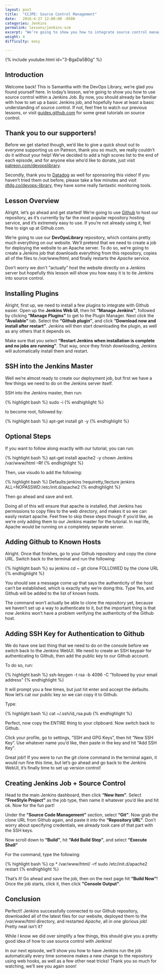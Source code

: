 ```yaml
---
layout: post
title:  "CCJPE: Source Control Management"
date:   2016-4-27 12:00:00 -0500
categories: Jenkins
permalink: lessons/jenkins-scm
excerpt: "We’re going to show you how to integrate source control management with Jenkins."
weight: 4
difficulty: easy

---
```

{% include youtube.html id="3-BgaDa5B0g" %}

Introduction
------------
Welcome back!  This is Samantha with the DevOps Library, we’re glad you found yourself here.  In today’s lesson, we’re going to show you how to use source control within a Jenkins Job.  By now, you should already be familiar with how to set up a basic Jenkins job, and hopefully have at least a basic understanding of source control.  If not, feel free to watch our previous lessons, or visit [guides.github.com](http://guides.github.com) for some great tutorials on source control.  

Thank you to our supporters!
----------------------------
Before we get started though, we’d like to give a quick shout out to everyone supporting us on Patreon, thank you so much, we really couldn’t do it without your help!  We’ve decided to add a high scores list to the end of each episode, and for anyone else who’d like to donate, just visit [patreon.com/devopslibrary](http://patreon.com/devopslibrary/).  

Secondly, thank you to [Datadog](http://dtdg.co/devops-library) as well for sponsoring this video!  If you haven’t tried them out before, please take a few minutes and visit [dtdg.co/devops-library](http://dtdg.co/devops-library), they have some really fantastic monitoring tools.  

Lesson Overview
-----------------
Alright, let’s go ahead and get started!  We’re going to use [Github](http://www.github.com) to host our repository, as it’s currently by far the most popular repository hosting service, and it’s extremely easy to use.  If you’re not already using it, feel free to sign up at Github.com.

We’re going to use our **DevOpsLibrary** repository, which contains pretty much everything on our website.  We’ll pretend that we need to create a job for deploying the website to an Apache server. To do so, we’re going to create a Jenkins job that downloads everything from this repository, copies all of the files to */var/www/html*, and finally restarts the *Apache* service.

Don’t worry we don't “actually” host the website directly on a Jenkins server but hopefully this lesson will show you how easy it is to tie Jenkins into source control.

Installing Plugins
------------------
Alright, first up, we need to install a few plugins to integrate with Github easier.  Open up the **Jenkins Web UI**, then hit **“Manage Jenkins”**, followed by clicking **“Manage Plugins”** to get to the Plugin Manager.  Next click the **“Available”** tab.  Select the **“Github plugin”**, and click **“Download now and install after restart”**.  Jenkins will then start downloading the plugin, as well as any others that it depends on.

Make sure that you select **“Restart Jenkins when installation is complete and no jobs are running”**.  That way, once they finish downloading, Jenkins will automatically install them and restart.

SSH into the Jenkins Master
---------------------------
Well we’re almost ready to create our deployment job, but first we have a few things we need to do on the Jenkins server itself.  

SSH into the Jenkins master, then run:

{% highlight bash %}
sudo -i
{% endhighlight %}

to become root, followed by:

{% highlight bash %}
apt-get install git -y
{% endhighlight %}

Optional Steps
--------------
If you want to follow along exactly with our tutorial, you can run:

{% highlight bash %}
apt-get install apache2 -y
chown Jenkins /var/www/html –Rf
{% endhighlight %}

Then, use visudo to add the following:

{% highlight bash %}
Defaults:jenkins !requiretty,!lecture
jenkins ALL=NOPASSWD:/etc/init.d/apache2
{% endhighlight %}

Then go ahead and save and exit.

Doing all of this will ensure that apache is installed, that Jenkins has permissions to copy files to the web directory, and makes it so we can easily restart apache.  Feel free to skip these steps though if you’d like, as we’re only adding them to our Jenkins master for the tutorial.  In real life, Apache would be running on a completely separate server.  

Adding Github to Known Hosts
------------------------
Alright.  Once that finishes, go to your Github repository and copy the clone URL.  Switch back to the terminal and run the following:

{% highlight bash %}
su jenkins
cd ~
git clone FOLLOWED by the clone URL
{% endhighlight %}

You should see a message come up that says the authenticity of the host can’t be established, which is exactly why we’re doing this.  Type Yes, and Github will be added to the list of known hosts.  

The command won’t actually be able to clone the repository yet, because we haven’t set up a way to authenticate to it, but the important thing is that now Jenkins won’t have a problem verifying the authenticity of the Github host.

Adding SSH Key for Authentication to Github
-------------------------------------------
We do have one last thing that we need to do on the console before we switch back to the Jenkins WebUI.  We need to create an SSH keypair for authenticating to Github, then add the public key to our Github account.  

To do so, run:

{% highlight bash %}
ssh-keygen -t rsa -b 4096 -C "followed by your email address"
{% endhighlight %}

It will prompt you a few times, but just hit enter and accept the defaults.  Now let’s cat our public key so we can copy it to Github.  

Type:

{% highlight bash %}
cat ~/.ssh/id_rsa.pub
{% endhighlight %}

Perfect, now copy the ENTIRE thing to your clipboard.  Now switch back to Github.  

Click your profile, go to settings, “SSH and GPG Keys”, then hit “New SSH Key”.  Use whatever name you’d like, then paste in the key and hit “Add SSH Key”.  

Great job!!  If you were to run the git clone command in the terminal again, it would run fine this time, but let’s go ahead and go back to the Jenkins WebUI, it’s finally time to set up version control!  

Creating Jenkins Job + Source Control
-------------------------------------
Head to the main Jenkins dashboard, then click **“New Item”**.  Select **“FreeStyle Project”** as the job type, then name it whatever you’d like and hit ok.  Now for the fun part!

Under the **“Source Code Management”** section, select **“Git”**.  Now grab the clone URL from Github again, and paste it into the **“Repository URL”**.  Don’t worry about specifying credentials, we already took care of that part with the SSH keys.

Now scroll down to **“Build”**, hit **“Add Build Step”**, and select **“Execute Shell”**

For the command, type the following:

{% highlight bash %}
cp * /var/www/html/ -rf
sudo /etc/init.d/apache2 restart
{% endhighlight %}

That’s it!  Go ahead and save the job, then on the next page hit **“Build Now”**!  Once the job starts, click it, then click **"Console Output"**.  

Conclusion
----------
Perfect!!  Jenkins successfully connected to our Github repository, downloaded all of the latest files for our website, deployed them to the */var/www/html* directory, and restarted *Apache*, all in one glorious job!  Pretty neat isn’t it?  

While I know we did over simplify a few things, this should give you a pretty good idea of how to use source control with Jenkins!  

In our next episode, we’ll show you how to have Jenkins run the job automatically every time someone makes a new change to the repository using web hooks, as well as a few other neat tricks!  Thank you so much for watching, we’ll see you again soon!
